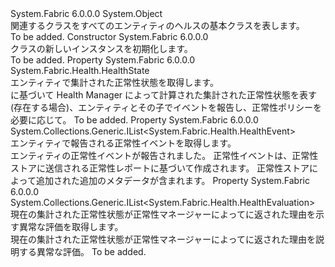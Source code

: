 <Type Name="EntityHealth" FullName="System.Fabric.Health.EntityHealth">
  <TypeSignature Language="C#" Value="public abstract class EntityHealth" />
  <TypeSignature Language="ILAsm" Value=".class public auto ansi abstract beforefieldinit EntityHealth extends System.Object" />
  <TypeSignature Language="DocId" Value="T:System.Fabric.Health.EntityHealth" />
  <TypeSignature Language="VB.NET" Value="Public MustInherit Class EntityHealth" />
  <TypeSignature Language="F#" Value="type EntityHealth = class" />
  <AssemblyInfo>
    <AssemblyName>System.Fabric</AssemblyName>
    <AssemblyVersion>6.0.0.0</AssemblyVersion>
  </AssemblyInfo>
  <Base>
    <BaseTypeName>System.Object</BaseTypeName>
  </Base>
  <Interfaces />
  <Docs>
    <summary>
      <para>関連するクラスをすべてのエンティティのヘルスの基本クラスを表します。</para>
    </summary>
    <remarks>To be added.</remarks>
  </Docs>
  <Members>
    <Member MemberName=".ctor">
      <MemberSignature Language="C#" Value="protected EntityHealth ();" />
      <MemberSignature Language="ILAsm" Value=".method familyhidebysig specialname rtspecialname instance void .ctor() cil managed" />
      <MemberSignature Language="DocId" Value="M:System.Fabric.Health.EntityHealth.#ctor" />
      <MemberSignature Language="VB.NET" Value="Protected Sub New ()" />
      <MemberType>Constructor</MemberType>
      <AssemblyInfo>
        <AssemblyName>System.Fabric</AssemblyName>
        <AssemblyVersion>6.0.0.0</AssemblyVersion>
      </AssemblyInfo>
      <Parameters />
      <Docs>
        <summary>
          <para><see cref="T:System.Fabric.Health.EntityHealth" /> クラスの新しいインスタンスを初期化します。</para>
        </summary>
        <remarks>To be added.</remarks>
      </Docs>
    </Member>
    <Member MemberName="AggregatedHealthState">
      <MemberSignature Language="C#" Value="public System.Fabric.Health.HealthState AggregatedHealthState { get; }" />
      <MemberSignature Language="ILAsm" Value=".property instance valuetype System.Fabric.Health.HealthState AggregatedHealthState" />
      <MemberSignature Language="DocId" Value="P:System.Fabric.Health.EntityHealth.AggregatedHealthState" />
      <MemberSignature Language="VB.NET" Value="Public ReadOnly Property AggregatedHealthState As HealthState" />
      <MemberSignature Language="F#" Value="member this.AggregatedHealthState : System.Fabric.Health.HealthState" Usage="System.Fabric.Health.EntityHealth.AggregatedHealthState" />
      <MemberType>Property</MemberType>
      <AssemblyInfo>
        <AssemblyName>System.Fabric</AssemblyName>
        <AssemblyVersion>6.0.0.0</AssemblyVersion>
      </AssemblyInfo>
      <ReturnValue>
        <ReturnType>System.Fabric.Health.HealthState</ReturnType>
      </ReturnValue>
      <Docs>
        <summary>
          <para>エンティティで集計された正常性状態を取得します。</para>
        </summary>
        <value>
          <para><see cref="T:System.Fabric.Health.HealthState" />に基づいて Health Manager によって計算された集計された正常性状態を表す (存在する場合)、エンティティとその子でイベントを報告し、正常性ポリシーを必要に応じて。</para>
        </value>
        <remarks>To be added.</remarks>
      </Docs>
    </Member>
    <Member MemberName="HealthEvents">
      <MemberSignature Language="C#" Value="public System.Collections.Generic.IList&lt;System.Fabric.Health.HealthEvent&gt; HealthEvents { get; }" />
      <MemberSignature Language="ILAsm" Value=".property instance class System.Collections.Generic.IList`1&lt;class System.Fabric.Health.HealthEvent&gt; HealthEvents" />
      <MemberSignature Language="DocId" Value="P:System.Fabric.Health.EntityHealth.HealthEvents" />
      <MemberSignature Language="VB.NET" Value="Public ReadOnly Property HealthEvents As IList(Of HealthEvent)" />
      <MemberSignature Language="F#" Value="member this.HealthEvents : System.Collections.Generic.IList&lt;System.Fabric.Health.HealthEvent&gt;" Usage="System.Fabric.Health.EntityHealth.HealthEvents" />
      <MemberType>Property</MemberType>
      <AssemblyInfo>
        <AssemblyName>System.Fabric</AssemblyName>
        <AssemblyVersion>6.0.0.0</AssemblyVersion>
      </AssemblyInfo>
      <ReturnValue>
        <ReturnType>System.Collections.Generic.IList&lt;System.Fabric.Health.HealthEvent&gt;</ReturnType>
      </ReturnValue>
      <Docs>
        <summary>
          <para>エンティティで報告される正常性イベントを取得します。</para>
        </summary>
        <value>
          <para>エンティティの正常性イベントが報告されました。</para>
        </value>
        <remarks>正常性イベントは、正常性ストアに送信される正常性レポートに基づいて作成されます。 正常性ストアによって追加された追加のメタデータが含まれます。</remarks>
      </Docs>
    </Member>
    <Member MemberName="UnhealthyEvaluations">
      <MemberSignature Language="C#" Value="public System.Collections.Generic.IList&lt;System.Fabric.Health.HealthEvaluation&gt; UnhealthyEvaluations { get; }" />
      <MemberSignature Language="ILAsm" Value=".property instance class System.Collections.Generic.IList`1&lt;class System.Fabric.Health.HealthEvaluation&gt; UnhealthyEvaluations" />
      <MemberSignature Language="DocId" Value="P:System.Fabric.Health.EntityHealth.UnhealthyEvaluations" />
      <MemberSignature Language="VB.NET" Value="Public ReadOnly Property UnhealthyEvaluations As IList(Of HealthEvaluation)" />
      <MemberSignature Language="F#" Value="member this.UnhealthyEvaluations : System.Collections.Generic.IList&lt;System.Fabric.Health.HealthEvaluation&gt;" Usage="System.Fabric.Health.EntityHealth.UnhealthyEvaluations" />
      <MemberType>Property</MemberType>
      <AssemblyInfo>
        <AssemblyName>System.Fabric</AssemblyName>
        <AssemblyVersion>6.0.0.0</AssemblyVersion>
      </AssemblyInfo>
      <ReturnValue>
        <ReturnType>System.Collections.Generic.IList&lt;System.Fabric.Health.HealthEvaluation&gt;</ReturnType>
      </ReturnValue>
      <Docs>
        <summary>
          <para>現在の集計された正常性状態が正常性マネージャーによってに返された理由を示す異常な評価を取得します。</para>
        </summary>
        <value>
          <para>現在の集計された正常性状態が正常性マネージャーによってに返された理由を説明する異常な評価。</para>
        </value>
        <remarks>To be added.</remarks>
      </Docs>
    </Member>
  </Members>
</Type>